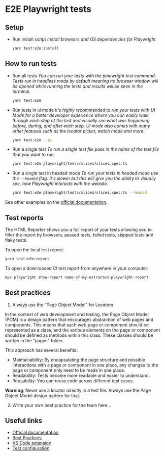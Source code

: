 # E2E Playwright tests

## Setup

- Run install script
  _Install browsers and OS dependencies for Playwright._
  ```bash
  yarn test:e2e:install
  ```

## How to run tests

- Run all tests
  _You can run your tests with the playwright test command. Tests run in headless mode by default meaning no browser window will be opened while running the tests and results will be seen in the terminal._

  ```bash
  yarn test:e2e
  ```

- Run tests in ui mode
  _It's highly recommended to run your tests with UI Mode for a better developer experience where you can easily walk through each step of the test and visually see what was happening before, during, and after each step. UI mode also comes with many other features such as the locator picker, watch mode and more._

  ```bash
  yarn test:e2e --ui
  ```

- Run a single test
  _To run a single test file pass in the name of the test file that you want to run._

  ```bash
  yarn test:e2e playwright/tests/slices/slices.spec.ts
  ```

- Run a single test in headed mode
  _To run your tests in headed mode use the `--headed` flag. It's slower but this will give you the ability to visually see, how Playwright interacts with the website._
  ```bash
  yarn test:e2e playwright/tests/slices/slices.spec.ts --headed
  ```

See other examples on the [official documentation](https://playwright.dev/docs/running-tests).

## Test reports

The HTML Reporter shows you a full report of your tests allowing you to filter the report by browsers,
passed tests, failed tests, skipped tests and flaky tests.

To open the local test report:

```bash
yarn test:e2e:report
```

To open a downloaded CI test report from anywhere in your computer:

```bash
npx playwright show-report name-of-my-extracted-playwright-report
```

## Best practices

1. Always use the "Page Object Model" for Locators

In the context of web development and testing, the Page Object Model (POM) is a design pattern that encourages abstraction of web pages and components. This means that each web page or component should be represented as a class, and the various elements on the page or component should be defined as methods within this class.
These classes should be written in the "pages" folder.

This approach has several benefits:

- Maintainability: By encapsulating the page structure and possible interactions with a page or component in one place, any changes to the page or component only need to be made in one place.
- Readability: Tests become more readable and easier to understand.
- Reusability: You can reuse code across different test cases.

**Warning**: Never use a locator directly in a test file. Always use the Page Object Model design pattern for that.
 
2. Write your own best practice for the team here...

## Useful links

- [Official documentation](https://playwright.dev)
- [Best Practices](https://playwright.dev/docs/best-practices)
- [VS Code extension](https://playwright.dev/docs/getting-started-vscode)
- [Test configuration](https://playwright.dev/docs/api/class-testconfig)
